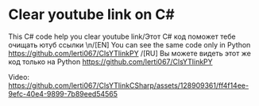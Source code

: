 # Clear youtube link on C#
This C# code help you clear youtube link/Этот C# код поможет тебе очищать ютуб ссылки
\n/[EN] You can see the same code only in Python https://github.com/lerti067/ClsYTlinkPY 
/[RU] Вы можете видеть этот же код только на Python https://github.com/lerti067/ClsYTlinkPY

Video:
https://github.com/lerti067/ClsYTlinkCSharp/assets/128909361/ff4f14ee-9efc-40e4-9899-7b89eed54565
